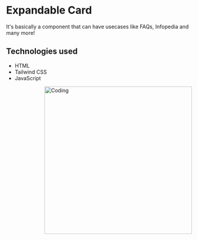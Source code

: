 # Expandable Card
It's basically a component that can have usecases like FAQs, Infopedia and many more!

<p align="left">
<h2> Technologies used </h2>
<ul>
  <li> HTML</li>
  <li> Tailwind CSS</li>
  <li> JavaScript</li>
</ul>
</p>

<img align="right" alt="Coding" width="400" src="https://media.giphy.com/media/qgQUggAC3Pfv687qPC/giphy.gif">

